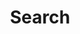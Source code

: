 ---
title: "Search"
layout: "search"
summary: "search"
placeholder: "placeholder text in search input box"
---